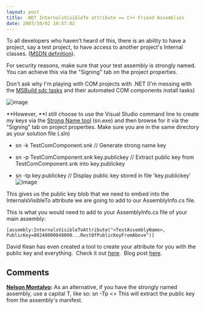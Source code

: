 ```yaml
---
layout: post
title: .NET InternalsVisibleTo attribute == C++ Friend Assemblies
date: 2007/10/02 19:57:02
---
```



To all developers who haven't heard of this, there is an ability to have a project, say a test project, to have access to another project's Internal classes. ([MSDN definition](http://msdn2.microsoft.com/en-us/library/0tke9fxk\(VS.80\).aspx)).

For security reasons, make sure that your test assembly is strongly named.  You can achieve this via the "Signing" tab on the project properties.

Don't ask why I'm playing with COM projects with .NET (I'm messing with the [MSBuild sdc tasks](http://www.gotdotnet.com/Community/UserSamples/Details.aspx?SampleGuid=2cb20e79-d706-4706-9ea0-26188257ee7d) and their automated COM components install tasks)

![image](jasonmeridth/files/2011/0342c.NETInternalsVisibleToattributeCFrien_E05B/image_thumb.png)

**However, **I still choose to use the Visual Studio command line to create my keys via the [Strong Name tool](http://msdn2.microsoft.com/en-us/library/k5b5tt23\(VS.80\).aspx) (sn.exe) and then browse for it via the "Signing" tab on project properties. Make sure you are in the same directory as your solution file (.sln)

  * sn -k TestComComponent.snk // Generate strong name key

  * sn -p TestComComponent.snk key.publickey // Extract public key from TestComComponent.snk into key.publickey

  * sn -tp key.publickey // Display public key stored in file 'key.publickey'![image](jasonmeridth/files/2011/0342c.NETInternalsVisibleToattributeCFrien_E05B/image_thumb_2.png) 

This gives us the public key blob that we need to embed into the InternalsVisibleTo attribute we are going to add to our AssemblyInfo.cs file.

This is what you would need to add to your AssemblyInfo.cs file of your main assembly:
    
    
    [assembly:InternalsVisibleToAttribute("<TestAssemblyName>, PublicKey=00240000048000...RestOfPublicKeyFromAbove")]

David Kean has even created a tool to create your attribute for you with the public key and everything.  Check it out [here](http://davidkean.net/downloads/publickey.zip).  Blog post [here](http://davidkean.net/archive/2005/10/06/1183.aspx).

## Comments

**[Nelson Montalvo](#136 "2007-10-03 11:33:54"):** As an alternative, if you have the strongly named assembly, use a capital T, like so: sn -Tp <> This will extract the public key from the assembly's manifest.

